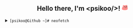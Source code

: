 <div align="center">
<h2 >Hello there, I'm &ltpsikoo/&gt! <img src="https://github.com/psikoo/psikoo/blob/main/assets/gif/partyblobcat.gif" width="20"></h2>
</div>
<details>
<summary><code>[psikoo@Github ~]# neofetch</code></summary>
<div>
<pre>
PPPPPPPPPPPPPPPPP                     iiii    ┌──psikoo@github───────────────────────────────────────────────────────┐
P::::::::::::::::P                   i::::i   ├──┰👤About me
P::::::PPPPPP:::::P                   iiii    │  ├──>🖊️Name > psikoo || psi
PP:::::P     P:::::P                          │  ├──>👫Pronouns > he || she || it
  P::::P     P:::::P   ssssssssss   iiiiiii   │  ├──>📅Birth > 3rd oct. 2005 (19)
  P::::P     P:::::P ss::::::::::s  i:::::i   │  ├──>🌍Residence > europe/spain/madrid
  P::::PPPPPP:::::Pss:::::::::::::s  i::::i   │  ├──>📖Language > en_US && es_ES
  P:::::::::::::PP s::::::ssss:::::s i::::i   │  └──>👷Ocupation > student
  P::::PPPPPPPPP    s:::::s  ssssss  i::::i   │
  P::::P              s::::::s       i::::i   ├──┰🌐Socials
  P::::P                 s::::::s    i::::i   │  ├──>💻Linktre > linktr.ee/psikoo
  P::::P           ssssss   s:::::s  i::::i   │  └──>💻Discord > @psikoo
PP::::::PP         s:::::ssss::::::si::::::i  │
P::::::::P         s::::::::::::::s i::::::i  ├──┰🔍System information
P::::::::P          s:::::::::::ss  i::::::i  │  ├──> 💻OS > Tiny10 || Arch
PPPPPPPPPP           sssssssssss    iiiiiiii  │  ├──> 🎥GPU > GeForce RTX 3080
                                              │  ├──> ⚙️CPU > i9-10900KF @ 3.70GHz
                                              │  └──> 💾RAM > 60GiB DDR4
                                              │
                                              │
                                              └──A──┘
                                              └──A──┘
                                              └──A──┘
                                              └──A──┘
                                              └──A──┘
                                              └──A──┘
                                              └──A──┘
                                              └──B──┘
                                              └──A──┘
                                              └──C──┘
                                              └──A──┘
                                              └──A──┘
</pre>
</div>
</details>
